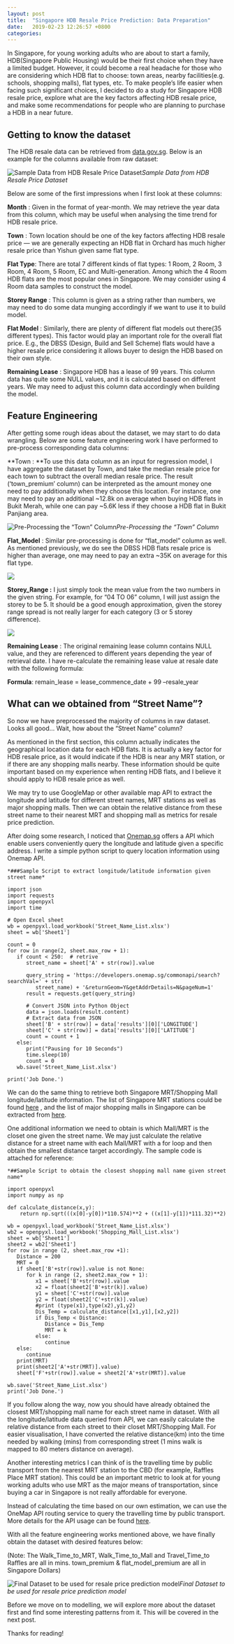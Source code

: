 ```yaml
---
layout: post
title:  "Singapore HDB Resale Price Prediction: Data Preparation"
date:   2019-02-23 12:26:57 +0800
categories:
---
```


In Singapore, for young working adults who are about to start a family, HDB(Singapore Public Housing) would be their first choice when they have a limited budget. However, it could become a real headache for those who are considering which HDB flat to choose: town areas, nearby facilities(e.g. schools, shopping malls), flat types, etc. To make people’s life easier when facing such significant choices, I decided to do a study for Singapore HDB resale price, explore what are the key factors affecting HDB resale price, and make some recommendations for people who are planning to purchase a HDB in a near future.

## Getting to know the dataset

The HDB resale data can be retrieved from [data.gov.sg](https://data.gov.sg/dataset/resale-flat-prices). Below is an example for the columns available from raw dataset:

![Sample Data from HDB Resale Price Dataset](https://cdn-images-1.medium.com/max/3896/1*nojo-B9YnibG-rcA8kvHtQ.png)*Sample Data from HDB Resale Price Dataset*

Below are some of the first impressions when I first look at these columns:

**Month** : Given in the format of year-month. We may retrieve the year data from this column, which may be useful when analysing the time trend for HDB resale price.

**Town** : Town location should be one of the key factors affecting HDB resale price — we are generally expecting an HDB flat in Orchard has much higher resale price than Yishun given same flat type.

**Flat Type**: There are total 7 different kinds of flat types: 1 Room, 2 Room, 3 Room, 4 Room, 5 Room, EC and Multi-generation. Among which the 4 Room HDB flats are the most popular ones in Singapore. We may consider using 4 Room data samples to construct the model.

**Storey Range** : This column is given as a string rather than numbers, we may need to do some data munging accordingly if we want to use it to build model.

**Flat Model** : Similarly, there are plenty of different flat models out there(35 different types). This factor would play an important role for the overall flat price. E.g., the DBSS (Design, Build and Sell Scheme) flats would have a higher resale price considering it allows buyer to design the HDB based on their own style.

**Remaining Lease** : Singapore HDB has a lease of 99 years. This column data has quite some NULL values, and it is calculated based on different years. We may need to adjust this column data accordingly when building the model.

## Feature Engineering

After getting some rough ideas about the dataset, we may start to do data wrangling. Below are some feature engineering work I have performed to pre-process corresponding data columns:

**Town : **To use this data column as an input for regression model, I have aggregate the dataset by Town, and take the median resale price for each town to subtract the overall median resale price. The result (‘town_premium’ column) can be interpreted as the amount money one need to pay additionally when they choose this location. For instance, one may need to pay an additional ~12.8k on average when buying HDB flats in Bukit Merah, while one can pay ~5.6K less if they choose a HDB flat in Bukit Panjiang area.

![Pre-Processing the “Town” Column](https://cdn-images-1.medium.com/max/4064/1*ipg9EOQ6jdVSJTwIGQgEuA.png)*Pre-Processing the “Town” Column*

**Flat_Model** : Similar pre-processing is done for “flat_model” column as well. As mentioned previously, we do see the DBSS HDB flats resale price is higher than average, one may need to pay an extra ~35K on average for this flat type.

![](https://cdn-images-1.medium.com/max/4044/1*WT4-vedKpaa4Ax-WuKG0yA.png)

**Storey_Range :** I just simply took the mean value from the two numbers in the given string. For example, for “04 TO 06” column, I will just assign the storey to be 5. It should be a good enough approximation, given the storey range spread is not really larger for each category (3 or 5 storey difference).

![](https://cdn-images-1.medium.com/max/4040/1*u1dqvWQu-4WWRo6HCdT7Ew.png)

**Remaining Lease** : The original remaining lease column contains NULL value, and they are referenced to different years depending the year of retrieval date. I have re-calculate the remaining lease value at resale date with the following formula:

**Formula**: remain_lease = lease_commence_date + 99 –resale_year

## What can we obtained from “Street Name”?

So now we have preprocessed the majority of columns in raw dataset. Looks all good… Wait, how about the “Street Name” column?

As mentioned in the first section, this column actually indicates the geographical location data for each HDB flats. It is actually a key factor for HDB resale price, as it would indicate if the HDB is near any MRT station, or if there are any shopping malls nearby. These information should be quite important based on my experience when renting HDB flats, and I believe it should apply to HDB resale price as well.

We may try to use GoogleMap or other available map API to extract the longitude and latitude for different street names, MRT stations as well as major shopping malls. Then we can obtain the relative distance from these street name to their nearest MRT and shopping mall as metrics for resale price prediction.

After doing some research, I noticed that [Onemap.sg](https://docs.onemap.sg/) offers a API which enable users conveniently query the longitude and latitude given a specific address. I write a simple python script to query location information using Onemap API.

    *###Sample Script to extract longitude/latitude information given street name*

    import json
    import requests
    import openpyxl
    import time
    
    # Open Excel sheet
    wb = openpyxl.load_workbook('Street_Name_List.xlsx')
    sheet = wb['Sheet1']
    
    count = 0
    for row in range(2, sheet.max_row + 1):
       if count < 250:  # retrive
          street_name = sheet['A' + str(row)].value
    
          query_string = 'https://developers.onemap.sg/commonapi/search?searchVal=' + str(
             street_name) + '&returnGeom=Y&getAddrDetails=N&pageNum=1'
          result = requests.get(query_string)
    
          # Convert JSON into Python Object
          data = json.loads(result.content)
          # Extract data from JSON
          sheet['B' + str(row)] = data['results'][0]['LONGITUDE']
          sheet['C' + str(row)] = data['results'][0]['LATITUDE']
          count = count + 1
       else:
          print("Pausing for 10 Seconds")
          time.sleep(10)
          count = 0
       wb.save('Street_Name_List.xlsx')
    
    print('Job Done.')

We can do the same thing to retrieve both Singapore MRT/Shopping Mall longitude/latitude information. The list of Singapore MRT stations could be found [here](https://en.wikipedia.org/wiki/List_of_Singapore_MRT_stations) , and the list of major shopping malls in Singapore can be extracted from [here](https://en.wikipedia.org/wiki/List_of_shopping_malls_in_Singapore).

One additional information we need to obtain is which Mall/MRT is the closet one given the street name. We may just calculate the relative distance for a street name with each Mall/MRT with a for loop and then obtain the smallest distance target accordingly. The sample code is attached for reference:

    *##Sample Script to obtain the closest shopping mall name given street name*

    import openpyxl
    import numpy as np
    
    def calculate_distance(x,y):
        return np.sqrt(((x[0]-y[0])*110.574)**2 + ((x[1]-y[1])*111.32)**2)
    
    wb = openpyxl.load_workbook('Street_Name_List.xlsx')
    wb2 = openpyxl.load_workbook('Shopping_Mall_List.xlsx')
    sheet = wb['Sheet1']
    sheet2 = wb2['Sheet1']
    for row in range (2, sheet.max_row +1):
       Distance = 200
       MRT = 0
       if sheet['B'+str(row)].value is not None:
          for k in range (2, sheet2.max_row + 1):
             x1 = sheet['B'+str(row)].value
             x2 = float(sheet2['B'+str(k)].value)
             y1 = sheet['C'+str(row)].value
             y2 = float(sheet2['C'+str(k)].value)
             #print (type(x1),type(x2),y1,y2)
             Dis_Temp = calculate_distance([x1,y1],[x2,y2])
             if Dis_Temp < Distance:
                Distance = Dis_Temp
                MRT = k
             else:
                continue
       else:
          continue
       print(MRT)
       print(sheet2['A'+str(MRT)].value)
       sheet['F'+str(row)].value = sheet2['A'+str(MRT)].value
    
    wb.save('Street_Name_List.xlsx')
    print('Job Done.')

If you follow along the way, now you should have already obtained the closest MRT/shopping mall name for each street name in dataset. With all the longitude/latitude data queried from API, we can easily calculate the relative distance from each street to their closet MRT/Shopping Mall. For easier visualisation, I have converted the relative distance(km) into the time needed by walking (mins) from corresponding street (1 mins walk is mapped to 80 meters distance on average).

Another interesting metrics I can think of is the travelling time by public transport from the nearest MRT station to the CBD (for example, Raffles Place MRT station). This could be an important metric to look at for young working adults who use MRT as the major means of transportation, since buying a car in Singapore is not really affordable for everyone.

Instead of calculating the time based on our own estimation, we can use the OneMap API routing service to query the travelling time by public transport. More details for the API usage can be found [here](https://docs.onemap.sg/#route).

With all the feature engineering works mentioned above, we have finally obtain the dataset with desired features below:

(Note: The Walk_Time_to_MRT, Walk_Time_to_Mall and Travel_Time_to Raffles are all in mins. town_premium & flat_model_premium are all in Singapore Dollars)

![Final Dataset to be used for resale price prediction model](https://cdn-images-1.medium.com/max/3404/1*YUoptjf0DqUbGQweqijWGw.png)*Final Dataset to be used for resale price prediction model*

Before we move on to modelling, we will explore more about the dataset first and find some interesting patterns from it. This will be covered in the next post.

Thanks for reading!
